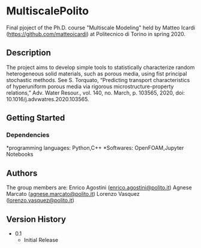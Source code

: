 # MultiscalePolito

Final pjoject of the Ph.D. course "Multiscale Modeling" held by Matteo Icardi (https://github.com/matteoicardi) at Politecnico di Torino in spring 2020.

## Description

The project aims  to develop simple tools to statistically characterize random heterogeneous solid materials, such as porous media, using fist principal stochastic methods. 
See S. Torquato, “Predicting transport characteristics of hyperuniform porous media via rigorous microstructure-property relations,” Adv. Water Resour., vol. 140, no. March, p. 103565, 2020, doi: 10.1016/j.advwatres.2020.103565.
## Getting Started

### Dependencies

*programming languages: Python,C++
*Softwares: OpenFOAM,Jupyter Notebooks


## Authors

The group members are: 
Enrico Agostini (enrico.agostini@polito.it)
Agnese Marcato (agnese.marcato@polito.it)
Lorenzo Vasquez (lorenzo.vasquez@polito.it)


## Version History

* 0.1
    * Initial Release
